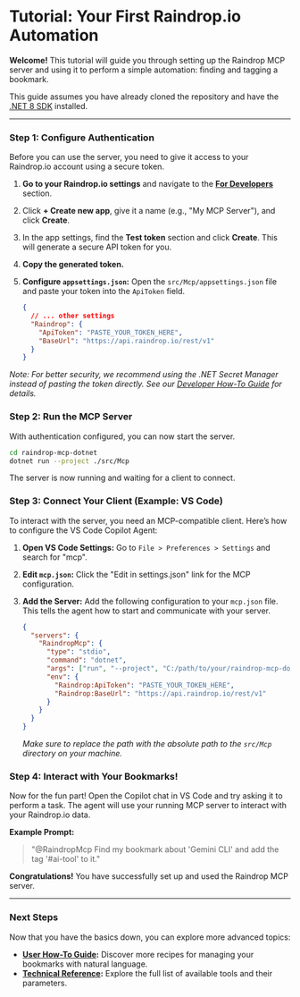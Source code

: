 # Tutorial: Your First Raindrop.io Automation

**Welcome!** This tutorial will guide you through setting up the Raindrop MCP server and using it to perform a simple automation: finding and tagging a bookmark.

This guide assumes you have already cloned the repository and have the [.NET 8 SDK](https://dotnet.microsoft.com/download/dotnet/8.0) installed.

---

### **Step 1: Configure Authentication**

Before you can use the server, you need to give it access to your Raindrop.io account using a secure token.

1.  **Go to your Raindrop.io settings** and navigate to the [**For Developers**](https://app.raindrop.io/settings/integrations) section.
2.  Click **+ Create new app**, give it a name (e.g., "My MCP Server"), and click **Create**.
3.  In the app settings, find the **Test token** section and click **Create**. This will generate a secure API token for you.
4.  **Copy the generated token.**
5.  **Configure `appsettings.json`:** Open the `src/Mcp/appsettings.json` file and paste your token into the `ApiToken` field.

    ```json
    {
      // ... other settings
      "Raindrop": {
        "ApiToken": "PASTE_YOUR_TOKEN_HERE",
        "BaseUrl": "https://api.raindrop.io/rest/v1"
      }
    }
    ```

*Note: For better security, we recommend using the .NET Secret Manager instead of pasting the token directly. See our [Developer How-To Guide](./how-to-guides/for-developers.md) for details.*

### **Step 2: Run the MCP Server**

With authentication configured, you can now start the server.

```sh
cd raindrop-mcp-dotnet
dotnet run --project ./src/Mcp
```

The server is now running and waiting for a client to connect.

### **Step 3: Connect Your Client (Example: VS Code)**

To interact with the server, you need an MCP-compatible client. Here’s how to configure the VS Code Copilot Agent:

1.  **Open VS Code Settings:** Go to `File > Preferences > Settings` and search for "mcp".
2.  **Edit `mcp.json`:** Click the "Edit in settings.json" link for the MCP configuration.
3.  **Add the Server:** Add the following configuration to your `mcp.json` file. This tells the agent how to start and communicate with your server.

    ```json
    {
      "servers": {
        "RaindropMcp": {
          "type": "stdio",
          "command": "dotnet",
          "args": ["run", "--project", "C:/path/to/your/raindrop-mcp-dotnet/src/Mcp"],
          "env": {
            "Raindrop:ApiToken": "PASTE_YOUR_TOKEN_HERE",
            "Raindrop:BaseUrl": "https://api.raindrop.io/rest/v1"
          }
        }
      }
    }
    ```
    *Make sure to replace the path with the absolute path to the `src/Mcp` directory on your machine.*

### **Step 4: Interact with Your Bookmarks!**

Now for the fun part! Open the Copilot chat in VS Code and try asking it to perform a task. The agent will use your running MCP server to interact with your Raindrop.io data.

**Example Prompt:**

> "@RaindropMcp Find my bookmark about 'Gemini CLI' and add the tag '#ai-tool' to it."

**Congratulations!** You have successfully set up and used the Raindrop MCP server.

---

### **Next Steps**

Now that you have the basics down, you can explore more advanced topics:

-   **[User How-To Guide](./how-to-guides/for-users.md):** Discover more recipes for managing your bookmarks with natural language.
-   **[Technical Reference](./REFERENCE.md):** Explore the full list of available tools and their parameters.
